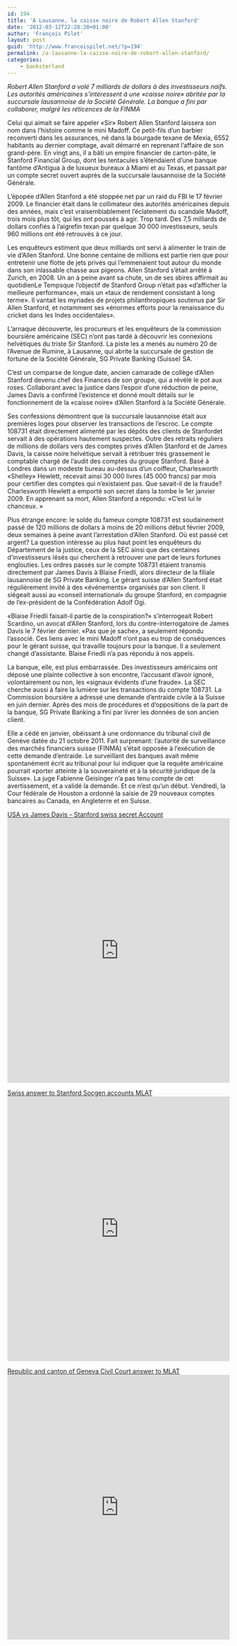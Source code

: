 ```yaml
---
id: 194
title: 'A Lausanne, la caisse noire de Robert Allen Stanford'
date: '2012-03-12T22:28:20+01:00'
author: 'François Pilet'
layout: post
guid: 'http://www.francoispilet.net/?p=194'
permalink: /a-lausanne-la-caisse-noire-de-robert-allen-stanford/
categories:
    - banksterland
---
```


*Robert Allen Stanford a volé 7 milliards de dollars à des investisseurs naïfs. Les autorités américaines s’intéressent à une «caisse noire» abritée par la succursale lausannoise de la Société Générale. La banque a fini par collaborer, malgré les réticences de la FINMA*

Celui qui aimait se faire appeler «Sir» Robert Allen Stanford laissera son nom dans l’histoire comme le mini Madoff. Ce petit-fils d’un barbier reconverti dans les assurances, né dans la bourgade texane de Mexia, 6552 habitants au dernier comptage, avait démarré en reprenant l’affaire de son grand-père. En vingt ans, il a bâti un empire financier de carton-pâte, le Stanford Financial Group, dont les tentacules s’étendaient d’une banque fantôme d’Antigua à de luxueux bureaux à Miami et au Texas, et passait par un compte secret ouvert auprès de la succursale lausannoise de la Société Générale.

L’épopée d’Allen Stanford a été stoppée net par un raid du FBI le 17 février 2009. Le financier était dans le collimateur des autorités américaines depuis des années, mais c’est vraisemblablement l’éclatement du scandale Madoff, trois mois plus tôt, qui les ont poussés à agir. Trop tard. Des 7,5 milliards de dollars confiés à l’aigrefin texan par quelque 30 000 investisseurs, seuls 960 millions ont été retrouvés à ce jour.

Les enquêteurs estiment que deux milliards ont servi à alimenter le train de vie d’Allen Stanford. Une bonne centaine de millions est partie rien que pour entretenir une flotte de jets privés qui l’emmenaient tout autour du monde dans son inlassable chasse aux pigeons. Allen Stanford s’était arrêté à Zurich, en 2008. Un an à peine avant sa chute, un de ses sbires affirmait au quotidienLe Tempsque l’objectif de Stanford Group n’était pas «d’afficher la meilleure performance», mais un «taux de rendement consistant à long terme». Il vantait les myriades de projets philanthropiques soutenus par Sir Allen Stanford, et notamment ses «énormes efforts pour la renaissance du cricket dans les Indes occidentales».

L’arnaque découverte, les procureurs et les enquêteurs de la commission boursière américaine (SEC) n’ont pas tardé à découvrir les connexions helvétiques du triste Sir Stanford. La piste les a menés au numéro 20 de l’Avenue de Rumine, à Lausanne, qui abrite la succursale de gestion de fortune de la Société Générale, SG Private Banking (Suisse) SA.

C’est un comparse de longue date, ancien camarade de collège d’Allen Stanford devenu chef des Finances de son groupe, qui a révélé le pot aux roses. Collaborant avec la justice dans l’espoir d’une réduction de peine, James Davis a confirmé l’existence et donné moult détails sur le fonctionnement de la «caisse noire» d’Allen Stanford à la Société Générale.

Ses confessions démontrent que la succursale lausannoise était aux premières loges pour observer les transactions de l’escroc. Le compte 108731 était directement alimenté par les dépôts des clients de Stanfordet servait à des opérations hautement suspectes. Outre des retraits réguliers de millions de dollars vers des comptes privés d’Allen Stanford et de James Davis, la caisse noire helvétique servait à rétribuer très grassement le comptable chargé de l’audit des comptes du groupe Stanford. Basé à Londres dans un modeste bureau au-dessus d’un coiffeur, Charlesworth «Shelley» Hewlett, recevait ainsi 30 000 livres (45 000 francs) par mois pour certifier des comptes qui n’existaient pas. Que savait-il de la fraude? Charlesworth Hewlett a emporté son secret dans la tombe le 1er janvier 2009. En apprenant sa mort, Allen Stanford a répondu: «C’est lui le chanceux. »

Plus étrange encore: le solde du fameux compte 108731 est soudainement passé de 120 millions de dollars à moins de 20 millions début février 2009, deux semaines à peine avant l’arrestation d’Allen Stanford. Où est passé cet argent? La question intéresse au plus haut point les enquêteurs du Département de la justice, ceux de la SEC ainsi que des centaines d’investisseurs lésés qui cherchent à retrouver une part de leurs fortunes englouties. Les ordres passés sur le compte 108731 étaient transmis directement par James Davis à Blaise Friedli, alors directeur de la filiale lausannoise de SG Private Banking. Le gérant suisse d’Allen Stanford était régulièrement invité à des «événements» organisés par son client. Il siégeait aussi au «conseil international» du groupe Stanford, en compagnie de l’ex-président de la Confédération Adolf Ogi.

«Blaise Friedli faisait-il partie de la conspiration?» s’interrogeait Robert Scardino, un avocat d’Allen Stanford, lors du contre-interrogatoire de James Davis le 7 février dernier. «Pas que je sache», a seulement répondu l’associé. Ces liens avec le mini Madoff n’ont pas eu trop de conséquences pour le gérant suisse, qui travaille toujours pour la banque. Il a seulement changé d’assistante. Blaise Friedli n’a pas répondu à nos appels.

La banque, elle, est plus embarrassée. Des investisseurs américains ont déposé une plainte collective à son encontre, l’accusant d’avoir ignoré, volontairement ou non, les «signaux évidents d’une fraude». La SEC cherche aussi à faire la lumière sur les transactions du compte 108731. La Commission boursière a adressé une demande d’entraide civile à la Suisse en juin dernier. Après des mois de procédures et d’oppositions de la part de la banque, SG Private Banking a fini par livrer les données de son ancien client.

Elle a cédé en janvier, obéissant à une ordonnance du tribunal civil de Genève datée du 21 octobre 2011. Fait surprenant: l’autorité de surveillance des marchés financiers suisse (FINMA) s’était opposée à l’exécution de cette demande d’entraide. Le surveillant des banques avait même spontanément écrit au tribunal pour lui indiquer que la requête américaine pourrait «porter atteinte à la souveraineté et à la sécurité juridique de la Suisse». La juge Fabienne Geisinger n’a pas tenu compte de cet avertissement, et a validé la demande. Et ce n’est qu’un début. Vendredi, la Cour fédérale de Houston a ordonné la saisie de 29 nouveaux comptes bancaires au Canada, en Angleterre et en Suisse.

[USA vs James Davis – Stanford swiss secret Account](http://www.scribd.com/doc/85087343/USA-vs-James-Davis-Stanford-swiss-secret-Account "View USA vs James Davis - Stanford swiss secret Account on Scribd")<iframe data-aspect-ratio="0.706697459584296" data-auto-height="true" frameborder="0" height="600" id="doc_76272" loading="lazy" scrolling="no" src="http://www.scribd.com/embeds/85087343/content?start_page=1&view_mode=list&access_key=key-5f829u5taodz5vayntq" width="100%"></iframe><script type="text/javascript">// <![CDATA[
 (function() { var scribd = document.createElement("script"); scribd.type = "text/javascript"; scribd.async = true; scribd.src = "http://www.scribd.com/javascripts/embed_code/inject.js"; var s = document.getElementsByTagName("script")[0]; s.parentNode.insertBefore(scribd, s); })();
// ]]></script>

[Swiss answer to Stanford Socgen accounts MLAT](http://www.scribd.com/doc/85098424/Swiss-answer-to-Stanford-Socgen-accounts-MLAT "View Swiss answer to Stanford Socgen accounts MLAT on Scribd")<iframe data-aspect-ratio="0.772727272727273" data-auto-height="true" frameborder="0" height="600" id="doc_26738" loading="lazy" scrolling="no" src="http://www.scribd.com/embeds/85098424/content?start_page=1&view_mode=list&access_key=key-17t29t8f72db7subfaxw" width="100%"></iframe><script type="text/javascript">// <![CDATA[
 (function() { var scribd = document.createElement("script"); scribd.type = "text/javascript"; scribd.async = true; scribd.src = "http://www.scribd.com/javascripts/embed_code/inject.js"; var s = document.getElementsByTagName("script")[0]; s.parentNode.insertBefore(scribd, s); })();
// ]]></script>

[Republic and canton of Geneva Civil Court answer to MLAT](http://www.scribd.com/doc/85099091/Republic-and-canton-of-Geneva-Civil-Court-answer-to-MLAT "View Republic and canton of Geneva Civil Court answer to MLAT on Scribd")<iframe data-aspect-ratio="0.772727272727273" data-auto-height="true" frameborder="0" height="600" id="doc_76749" loading="lazy" scrolling="no" src="http://www.scribd.com/embeds/85099091/content?start_page=1&view_mode=list&access_key=key-gz5arc5plt31bpgjx40" width="100%"></iframe><script type="text/javascript">// <![CDATA[
 (function() { var scribd = document.createElement("script"); scribd.type = "text/javascript"; scribd.async = true; scribd.src = "http://www.scribd.com/javascripts/embed_code/inject.js"; var s = document.getElementsByTagName("script")[0]; s.parentNode.insertBefore(scribd, s); })();
// ]]></script>